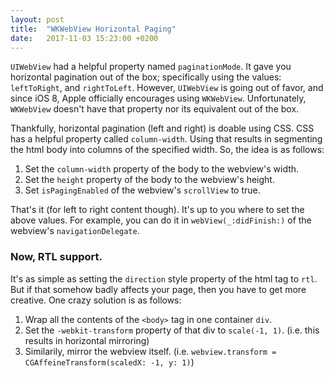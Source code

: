 ```yaml
---
layout: post
title:  "WKWebView Horizontal Paging"
date:   2017-11-03 15:23:00 +0200
---
```


`UIWebView` had a helpful property named `paginationMode`. It gave you horizontal pagination out of the box; specifically using the values: `leftToRight`, and `rightToLeft`. However, `UIWebView` is going out of favor, and since iOS 8, Apple officially encourages using `WKWebView`. Unfortunately, `WKWebView` doesn't have that property nor its equivalent out of the box.

Thankfully, horizontal pagination (left and right) is doable using CSS. CSS has a helpful property called `column-width`. Using that results in segmenting the html body into columns of the specified width. So, the idea is as follows:
1. Set the `column-width` property of the body to the webview's width.
2. Set the `height` property of the body to the webview's height.
3. Set `isPagingEnabled` of the webview's `scrollView` to true.

That's it (for left to right content though). It's up to you where to set the above values. For example, you can do it in `webView(_:didFinish:)` of the webview's `navigationDelegate`.

### Now, RTL support.

It's as simple as setting the `direction` style property of the html tag to `rtl`. But if that somehow badly affects your page, then you have to get more creative. One crazy solution is as follows:
1. Wrap all the contents of the `<body>` tag in one container `div`.
2. Set the `-webkit-transform` property of that div to `scale(-1, 1)`. (i.e. this results in horizontal mirroring)
3. Similarily, mirror the webview itself. (i.e. `webview.transform = CGAffeineTransform(scaledX: -1, y: 1)`)